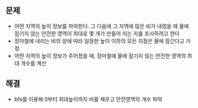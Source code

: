 ## 문제
- 어떤 지역의 높이 정보를 파악한다. 그 다음에 그 지역에 많은 비가 내렸을 때 물에 잠기지 않는 안전한 영역이 최대로 몇 개가 만들어 지는 지를 조사하려고 한다
- 장마철에 내리는 비의 양에 따라 일정한 높이 이하의 모든 지점은 물에 잠긴다고 가정
- 어떤 지역의 높이 정보가 주어졌을 때, 장마철에 물에 잠기지 않는 안전한 영역의 최대 개수를 계산
## 해결
- bfs를 이용해 0부터 최대높이까지 비를 채우고 안전영역의 개수 파악
